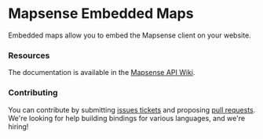 Mapsense Embedded Maps
=================

Embedded maps allow you to embed the Mapsense client on your website.

### Resources

The documentation is available in the [Mapsense API Wiki](https://github.com/mapsense/marco/wiki/Mapsense-Embedded-Maps).

### Contributing

You can contribute by submitting [issues tickets](http://github.com/mapsense/marco/issues) and proposing [pull requests](http://github.com/mapsense/marco/pulls). We're looking for help building bindings for various languages, and we're hiring!
